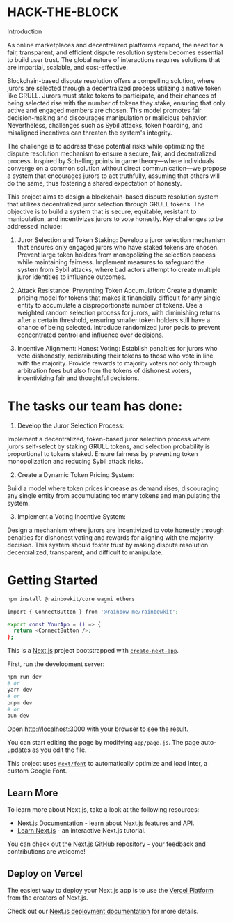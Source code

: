 # HACK-THE-BLOCK

Introduction

As online marketplaces and decentralized platforms expand, the need for a fair, transparent, and efficient dispute resolution system becomes essential to build user trust. The global nature of interactions requires solutions that are impartial, scalable, and cost-effective.


Blockchain-based dispute resolution offers a compelling solution, where jurors are selected through a decentralized process utilizing a native token like GRULL. Jurors must stake tokens to participate, and their chances of being selected rise with the number of tokens they stake, ensuring that only active and engaged members are chosen. This model promotes fair decision-making and discourages manipulation or malicious behavior. Nevertheless, challenges such as Sybil attacks, token hoarding, and misaligned incentives can threaten the system's integrity.


The challenge is to address these potential risks while optimizing the dispute resolution mechanism to ensure a secure, fair, and decentralized process. Inspired by Schelling points in game theory—where individuals converge on a common solution without direct communication—we propose a system that encourages jurors to act truthfully, assuming that others will do the same, thus fostering a shared expectation of honesty.


This project aims to design a blockchain-based dispute resolution system that utilizes decentralized juror selection through GRULL tokens. The objective is to build a system that is secure, equitable, resistant to manipulation, and incentivizes jurors to vote honestly. Key challenges to be addressed include:

1. Juror Selection and Token Staking: Develop a juror selection mechanism that ensures only engaged jurors who have staked tokens are chosen. Prevent large token holders from monopolizing the selection process while maintaining fairness. Implement measures to safeguard the system from Sybil attacks, where bad actors attempt to create multiple juror identities to influence outcomes.

2. Attack Resistance: Preventing Token Accumulation: Create a dynamic pricing model for tokens that makes it financially difficult for any single entity to accumulate a disproportionate number of tokens. Use a weighted random selection process for jurors, with diminishing returns after a certain threshold, ensuring smaller token holders still have a chance of being selected. Introduce randomized juror pools to prevent concentrated control and influence over decisions.

3. Incentive Alignment: Honest Voting: Establish penalties for jurors who vote dishonestly, redistributing their tokens to those who vote in line with the majority. Provide rewards to majority voters not only through arbitration fees but also from the tokens of dishonest voters, incentivizing fair and thoughtful decisions.

# The tasks our team has done:

1. Develop the Juror Selection Process:

Implement a decentralized, token-based juror selection process where jurors self-select by staking GRULL tokens, and selection probability is proportional to tokens staked.
Ensure fairness by preventing token monopolization and reducing Sybil attack risks.

2. Create a Dynamic Token Pricing System:

Build a model where token prices increase as demand rises, discouraging any single entity from accumulating too many tokens and manipulating the system.

3. Implement a Voting Incentive System:

Design a mechanism where jurors are incentivized to vote honestly through penalties for dishonest voting and rewards for aligning with the majority decision.
This system should foster trust by making dispute resolution decentralized, transparent, and difficult to manipulate.


# Getting Started

```bash
npm install @rainbowkit/core wagmi ethers
```
```bash
import { ConnectButton } from '@rainbow-me/rainbowkit';

export const YourApp = () => {
  return <ConnectButton />;
};
```

This is a [Next.js](https://nextjs.org/) project bootstrapped with [`create-next-app`](https://github.com/vercel/next.js/tree/canary/packages/create-next-app).

First, run the development server:

```bash
npm run dev
# or
yarn dev
# or
pnpm dev
# or
bun dev
```

Open [http://localhost:3000](http://localhost:3000) with your browser to see the result.

You can start editing the page by modifying `app/page.js`. The page auto-updates as you edit the file.

This project uses [`next/font`](https://nextjs.org/docs/basic-features/font-optimization) to automatically optimize and load Inter, a custom Google Font.

## Learn More

To learn more about Next.js, take a look at the following resources:

- [Next.js Documentation](https://nextjs.org/docs) - learn about Next.js features and API.
- [Learn Next.js](https://nextjs.org/learn) - an interactive Next.js tutorial.

You can check out [the Next.js GitHub repository](https://github.com/vercel/next.js/) - your feedback and contributions are welcome!

## Deploy on Vercel

The easiest way to deploy your Next.js app is to use the [Vercel Platform](https://vercel.com/new?utm_medium=default-template&filter=next.js&utm_source=create-next-app&utm_campaign=create-next-app-readme) from the creators of Next.js.

Check out our [Next.js deployment documentation](https://nextjs.org/docs/deployment) for more details.

